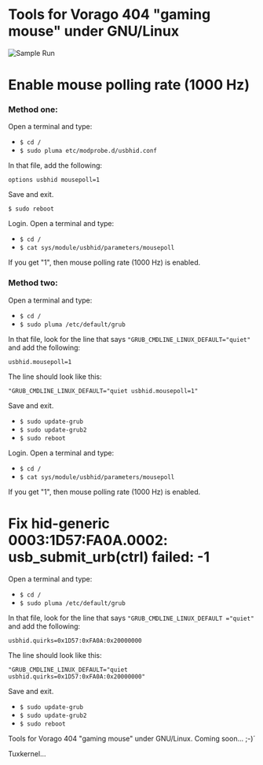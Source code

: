 # Tools for Vorago 404 "gaming mouse" under GNU/Linux

![Sample Run](https://github.com/tuxkernel/vorago-gaming-mouse-404/blob/master/images/00.png)

# Enable mouse polling rate (1000 Hz)

### Method one:

Open a terminal and type:

- `$ cd /`
- `$ sudo pluma etc/modprobe.d/usbhid.conf`

In that file, add the following:

`options usbhid mousepoll=1`

Save and exit.

`$ sudo reboot`

Login. Open a terminal and type:

- `$ cd /`
- `$ cat sys/module/usbhid/parameters/mousepoll`

If you get "1", then mouse polling rate (1000 Hz) is enabled.

### Method two:

Open a terminal and type:

- `$ cd /`
- `$ sudo pluma /etc/default/grub`

In that file, look for the line that says `"GRUB_CMDLINE_LINUX_DEFAULT="quiet"` and add the following:

`usbhid.mousepoll=1`

The line should look like this:

`"GRUB_CMDLINE_LINUX_DEFAULT="quiet usbhid.mousepoll=1"`

Save and exit.

- `$ sudo update-grub`
- `$ sudo update-grub2`
- `$ sudo reboot`

Login. Open a terminal and type:

- `$ cd /`
- `$ cat sys/module/usbhid/parameters/mousepoll`

If you get "1", then mouse polling rate (1000 Hz) is enabled.

# Fix hid-generic 0003:1D57:FA0A.0002: usb_submit_urb(ctrl) failed: -1

Open a terminal and type:

- `$ cd /`
- `$ sudo pluma /etc/default/grub`

In that file, look for the line that says `"GRUB_CMDLINE_LINUX_DEFAULT ="quiet"` and add the following:

`usbhid.quirks=0x1D57:0xFA0A:0x20000000`

The line should look like this:

`"GRUB_CMDLINE_LINUX_DEFAULT="quiet usbhid.quirks=0x1D57:0xFA0A:0x20000000"`

Save and exit.

- `$ sudo update-grub`
- `$ sudo update-grub2`
- `$ sudo reboot`

Tools for Vorago 404 "gaming mouse" under GNU/Linux. Coming soon... ;-)´

Tuxkernel...
